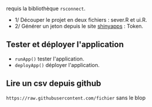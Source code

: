 requis la bibliothèque `rsconnect`.

* 1/ Découper le projet en deux fichiers : sever.R et ui.R.
* 2/ Générer un jeton depuis le site [shinyapps](https://www.shinyapps.io) : Token. 

## Tester et déployer l'application

* `runApp()` tester l'application.
* `deployApp()` déployer l'application.

## Lire un csv depuis github
`https://raw.githubusercontent.com/fichier` sans le blop
